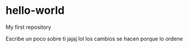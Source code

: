 # hello-world
My first repository

Escribe un poco sobre ti jajaj lol
los cambios se hacen porque lo ordene

